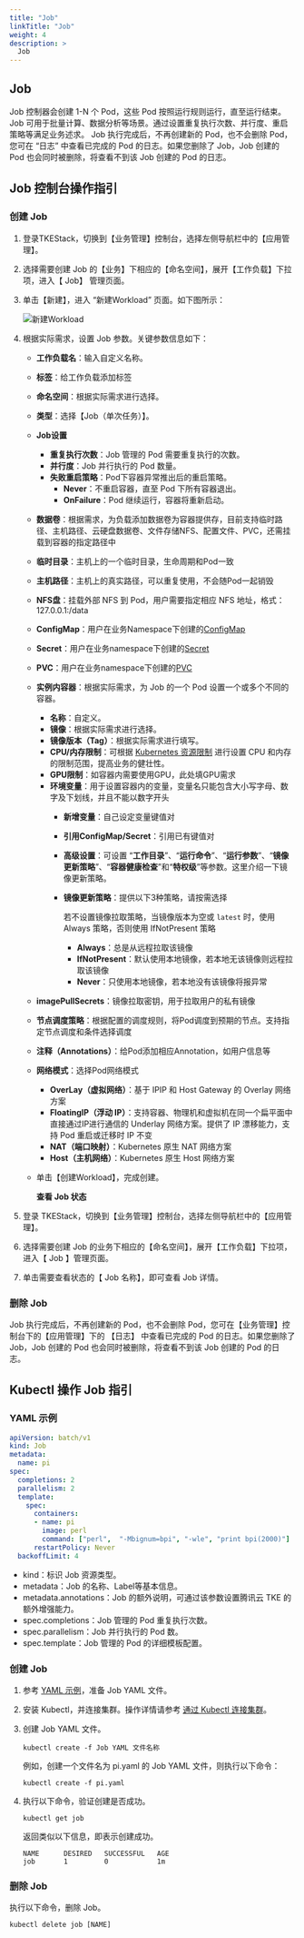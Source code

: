 ```yaml
---
title: "Job"
linkTitle: "Job"
weight: 4
description: >
  Job
---
```


## Job

Job 控制器会创建 1-N 个 Pod，这些 Pod 按照运行规则运行，直至运行结束。Job 可用于批量计算、数据分析等场景。通过设置重复执行次数、并行度、重启策略等满足业务述求。 Job 执行完成后，不再创建新的 Pod，也不会删除 Pod，您可在 “日志” 中查看已完成的 Pod 的日志。如果您删除了 Job，Job 创建的 Pod 也会同时被删除，将查看不到该 Job 创建的 Pod 的日志。

## Job 控制台操作指引

### 创建 Job

1. 登录TKEStack，切换到【业务管理】控制台，选择左侧导航栏中的【应用管理】。
2. 选择需要创建 Job 的【业务】下相应的【命名空间】，展开【工作负载】下拉项，进入【 Job】 管理页面。
3. 单击【新建】，进入 “新建Workload” 页面。如下图所示：

   ![&#x65B0;&#x5EFA;Workload](../../../../../../images/NewJob.png)

4. 根据实际需求，设置 Job 参数。关键参数信息如下：
   * **工作负载名**：输入自定义名称。
   * **标签**：给工作负载添加标签
   * **命名空间**：根据实际需求进行选择。
   * **类型**：选择【Job（单次任务）】。
   * **Job设置**
     * **重复执行次数**：Job 管理的 Pod 需要重复执行的次数。
     * **并行度**：Job 并行执行的 Pod 数量。
     * **失败重启策略**：Pod下容器异常推出后的重启策略。
       * **Never**：不重启容器，直至 Pod 下所有容器退出。
       * **OnFailure**：Pod 继续运行，容器将重新启动。
   * **数据卷**：根据需求，为负载添加数据卷为容器提供存，目前支持临时路径、主机路径、云硬盘数据卷、文件存储NFS、配置文件、PVC，还需挂载到容器的指定路径中
   * **临时目录**：主机上的一个临时目录，生命周期和Pod一致
   * **主机路径**：主机上的真实路径，可以重复使用，不会随Pod一起销毁
   * **NFS盘**：挂载外部 NFS 到 Pod，用户需要指定相应 NFS 地址，格式：127.0.0.1:/data
   * **ConfigMap**：用户在业务Namespace下创建的[ConfigMap](../../pei-zhi-guan-li/configmap)
   * **Secret**：用户在业务namespace下创建的[Secret](../../pei-zhi-guan-li/secret)
   * **PVC**：用户在业务namespace下创建的[PVC](../../cun-chu/pv-he-pvc)
   * **实例内容器**：根据实际需求，为 Job 的一个 Pod 设置一个或多个不同的容器。
     * **名称**：自定义。
     * **镜像**：根据实际需求进行选择。
     * **镜像版本（Tag）**：根据实际需求进行填写。
     * **CPU/内存限制**：可根据 [Kubernetes 资源限制](https://kubernetes.io/docs/concepts/configuration/manage-compute-resources-container/) 进行设置 CPU 和内存的限制范围，提高业务的健壮性。
     * **GPU限制**：如容器内需要使用GPU，此处填GPU需求
     * **环境变量**：用于设置容器内的变量，变量名只能包含大小写字母、数字及下划线，并且不能以数字开头
       * **新增变量**：自己设定变量键值对
       * **引用ConfigMap/Secret**：引用已有键值对
       * **高级设置**：可设置 “**工作目录**”、“**运行命令**”、“**运行参数**”、“**镜像更新策略**”、“**容器健康检查**”和“**特权级**”等参数。这里介绍一下镜像更新策略。
       * **镜像更新策略**：提供以下3种策略，请按需选择

         若不设置镜像拉取策略，当镜像版本为空或 `latest` 时，使用 Always 策略，否则使用 IfNotPresent 策略

         * **Always**：总是从远程拉取该镜像
         * **IfNotPresent**：默认使用本地镜像，若本地无该镜像则远程拉取该镜像
         * **Never**：只使用本地镜像，若本地没有该镜像将报异常
   * **imagePullSecrets**：镜像拉取密钥，用于拉取用户的私有镜像
   * **节点调度策略**：根据配置的调度规则，将Pod调度到预期的节点。支持指定节点调度和条件选择调度
   * **注释（Annotations）**：给Pod添加相应Annotation，如用户信息等
   * **网络模式**：选择Pod网络模式
     * **OverLay（虚拟网络）**：基于 IPIP 和 Host Gateway 的 Overlay 网络方案
     * **FloatingIP（浮动 IP）**：支持容器、物理机和虚拟机在同一个扁平面中直接通过IP进行通信的 Underlay 网络方案。提供了 IP 漂移能力，支持 Pod 重启或迁移时 IP 不变
     * **NAT（端口映射）**：Kubernetes 原生 NAT 网络方案
     * **Host（主机网络）**：Kubernetes 原生 Host 网络方案
   * 单击【创建Workload】，完成创建。

     **查看 Job 状态**
5. 登录 TKEStack，切换到【业务管理】控制台，选择左侧导航栏中的【应用管理】。
6. 选择需要创建 Job 的业务下相应的【命名空间】，展开【工作负载】下拉项，进入【 Job 】管理页面。
7. 单击需要查看状态的【 Job 名称】，即可查看 Job 详情。

### 删除 Job

Job 执行完成后，不再创建新的 Pod，也不会删除 Pod，您可在【业务管理】控制台下的【应用管理】下的 【日志】 中查看已完成的 Pod 的日志。如果您删除了 Job，Job 创建的 Pod 也会同时被删除，将查看不到该 Job 创建的 Pod 的日志。

## Kubectl 操作 Job 指引

### YAML 示例

```yaml
apiVersion: batch/v1
kind: Job
metadata:
  name: pi
spec:
  completions: 2
  parallelism: 2
  template:
    spec:
      containers:
      - name: pi
        image: perl
        command: ["perl",  "-Mbignum=bpi", "-wle", "print bpi(2000)"]
      restartPolicy: Never
  backoffLimit: 4
```

* kind：标识 Job 资源类型。
* metadata：Job 的名称、Label等基本信息。
* metadata.annotations：Job 的额外说明，可通过该参数设置腾讯云 TKE 的额外增强能力。
* spec.completions：Job 管理的 Pod 重复执行次数。
* spec.parallelism：Job 并行执行的 Pod 数。
* spec.template：Job 管理的 Pod 的详细模板配置。

### 创建 Job

1. 参考 [YAML 示例](../job#YAMLSample)，准备 Job YAML 文件。
2. 安装 Kubectl，并连接集群。操作详情请参考 [通过 Kubectl 连接集群](https://cloud.tencent.com/document/product/457/8438)。
3. 创建 Job YAML 文件。

   ```text
   kubectl create -f Job YAML 文件名称
   ```

   例如，创建一个文件名为 pi.yaml 的 Job YAML 文件，则执行以下命令：

   ```text
   kubectl create -f pi.yaml
   ```

4. 执行以下命令，验证创建是否成功。

   ```text
   kubectl get job
   ```

   返回类似以下信息，即表示创建成功。

   ```text
   NAME      DESIRED   SUCCESSFUL   AGE
   job       1         0            1m
   ```

### 删除 Job

执行以下命令，删除 Job。

```text
kubectl delete job [NAME]
```


